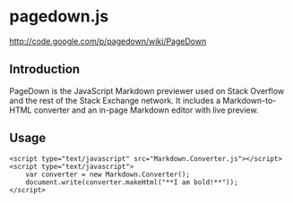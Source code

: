 pagedown.js
===========

http://code.google.com/p/pagedown/wiki/PageDown

Introduction
------------

PageDown is the JavaScript Markdown previewer used on Stack Overflow and the rest of the Stack Exchange network. It includes a Markdown-to-HTML converter and an in-page Markdown editor with live preview.

Usage
-----

	<script type="text/javascript" src="Markdown.Converter.js"></script>
	<script type="text/javascript">
		var converter = new Markdown.Converter();
		document.write(converter.makeHtml("**I am bold!**"));
	</script>